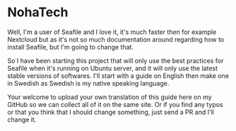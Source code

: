 # NohaTech
Well, I'm a user of Seafile and I love it, it's much faster then for example Nextcloud but as it's not so much documentation around regarding how to install Seafile, but I'm going to change that.

So I have been starting this project that will only use the best practices for Seafile when it's running on Ubuntu server, and it will only use the latest stable versions of softwares.
I'll start with a guide on English then make one in Swedish as Swedish is my native speaking language.

Your welcome to upload your own translation of this guide here on my GitHub so we can collect all of it on the same site.
Or if you find any typos or that you think that I should change something, just send a PR and I'll change it.
